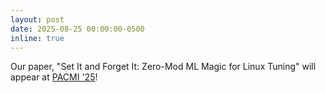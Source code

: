 ```yaml
---
layout: post
date: 2025-08-25 00:00:00-0500
inline: true
---
```


Our paper, "Set It and Forget It: Zero-Mod ML Magic for Linux Tuning" will appear at [PACMI '25](https://sites.google.com/view/pacmi/home)!
